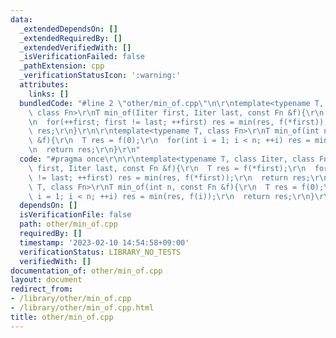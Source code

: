 ```yaml
---
data:
  _extendedDependsOn: []
  _extendedRequiredBy: []
  _extendedVerifiedWith: []
  _isVerificationFailed: false
  _pathExtension: cpp
  _verificationStatusIcon: ':warning:'
  attributes:
    links: []
  bundledCode: "#line 2 \"other/min_of.cpp\"\n\r\ntemplate<typename T, class Iiter,\
    \ class Fn>\r\nT min_of(Iiter first, Iiter last, const Fn &f){\r\n  T res = f(*first);\r\
    \n  for(++first; first != last; ++first) res = min(res, f(*first));\r\n  return\
    \ res;\r\n}\r\n\r\ntemplate<typename T, class Fn>\r\nT min_of(int n, const Fn\
    \ &f){\r\n  T res = f(0);\r\n  for(int i = 1; i < n; ++i) res = min(res, f(i));\r\
    \n  return res;\r\n}\r\n"
  code: "#pragma once\r\n\r\ntemplate<typename T, class Iiter, class Fn>\r\nT min_of(Iiter\
    \ first, Iiter last, const Fn &f){\r\n  T res = f(*first);\r\n  for(++first; first\
    \ != last; ++first) res = min(res, f(*first));\r\n  return res;\r\n}\r\n\r\ntemplate<typename\
    \ T, class Fn>\r\nT min_of(int n, const Fn &f){\r\n  T res = f(0);\r\n  for(int\
    \ i = 1; i < n; ++i) res = min(res, f(i));\r\n  return res;\r\n}\r\n"
  dependsOn: []
  isVerificationFile: false
  path: other/min_of.cpp
  requiredBy: []
  timestamp: '2023-02-10 14:54:58+09:00'
  verificationStatus: LIBRARY_NO_TESTS
  verifiedWith: []
documentation_of: other/min_of.cpp
layout: document
redirect_from:
- /library/other/min_of.cpp
- /library/other/min_of.cpp.html
title: other/min_of.cpp
---
```

